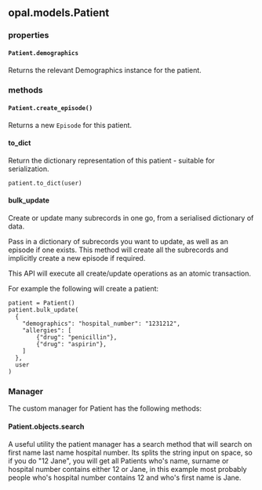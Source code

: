 ## opal.models.Patient

### properties

#### `Patient.demographics`

Returns the relevant Demographics instance for the patient.

### methods

#### `Patient.create_episode()`

Returns a new `Episode` for this patient.

#### to_dict

Return the dictionary representation of this patient - suitable for serialization.

    patient.to_dict(user)


#### bulk_update

Create or update many subrecords in one go, from a serialised dictionary of data.

Pass in a dictionary of subrecords you want to update, as well as an episode if one exists.
This method will create all the subrecords and implicitly create a new episode if required.

This API will execute all create/update operations as an atomic transaction.

For example the following will create a patient:

    patient = Patient()
    patient.bulk_update(
      {
        "demographics": "hospital_number": "1231212",
        "allergies": [
            {"drug": "penicillin"},
            {"drug": "aspirin"},
        ]
      },
      user
    )

### Manager

The custom manager for Patient has the following methods:

#### Patient.objects.search

A useful utility the patient manager has a search method that
will search on first name last name hospital number. Its splits the string input on space, so if you do "12 Jane", you will get all
Patients who's name, surname or hospital number contains either
12 or Jane, in this example most probably people who's hospital
number contains 12 and who's first name is Jane.
